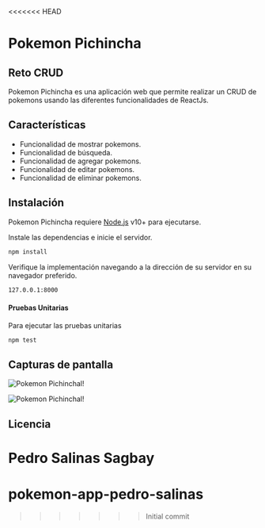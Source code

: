 <<<<<<< HEAD
# Pokemon Pichincha
## Reto CRUD
Pokemon Pichincha es una aplicación web que permite realizar un CRUD de pokemons usando las diferentes funcionalidades de ReactJs.

## Características
- Funcionalidad de mostrar pokemons. 
- Funcionalidad de búsqueda. 
- Funcionalidad de agregar pokemons. 
- Funcionalidad de editar pokemons. 
- Funcionalidad de eliminar pokemons.

## Instalación

Pokemon Pichincha requiere [Node.js](https://nodejs.org/) v10+ para ejecutarse.

Instale las dependencias e inicie el servidor.

```sh
npm install
```
Verifique la implementación navegando a la dirección de su servidor en su navegador preferido.

```sh
127.0.0.1:8000
```

#### Pruebas Unitarias

Para ejecutar las pruebas unitarias
```sh
npm test
```
## Capturas de pantalla

![Pokemon Pichinchal!](https://firebasestorage.googleapis.com/v0/b/reservas-deportivas-8ef31.appspot.com/o/localhost_3000_.png?alt=media&token=36c0c9ca-5dde-4a80-bc31-db9fe29642e8 "Pokemon Pichincha index")

![Pokemon Pichinchal!](https://firebasestorage.googleapis.com/v0/b/reservas-deportivas-8ef31.appspot.com/o/localhost_3000_%20(1).png?alt=media&token=e45b492a-0f5d-4825-af32-57dde0651ad3 "Pokemon Pichincha Formulario")

## Licencia

Pedro Salinas Sagbay
=======
# pokemon-app-pedro-salinas
>>>>>>> Initial commit
